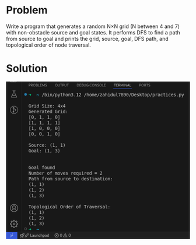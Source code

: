 # Problem
Write a program that generates a random N×N grid (N between 4 and 7) with non-obstacle source and goal states. It performs DFS to find a path from source to goal and prints the grid, source, goal, DFS path, and topological order of node traversal.

# Solution

![image alt](https://github.com/zimcsegub/CSE316/blob/ad0c2ccad67b70a11bd3a29e68228627a10d4ade/Lab%20Report/Screenshot%20from%202025-02-25%2011-11-44.png)
